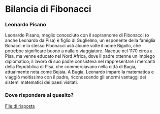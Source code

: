 # Bilancia di Fibonacci

### Leonardo Pisano

Leonardo Pisano, meglio conosciuto con il soprannome di Fibonacci (o anche Leonardo da Pisa) è figlio di Guglielmo, un esponente della famiglia Bonacci e lo stesso Fibonacci usò alcune volte il nome Bigollo, che potrebbe significare buono a nulla o viaggiatore. Nacque nel 1170 circa a Pisa, ma venne educato nel Nord Africa, dove il padre ottenne un impiego diplomatico; il lavoro di suo padre consisteva nel rappresentare i mercanti della Repubblica di Pisa, che commerciavano nella città di Bugia, attualmente nota come Bejaia.  A Bugia, Leonardo imparò la matematica e viaggiò moltissimo con il padre, riconoscendo gli enormi vantaggi dei sistemi matematici dei paesi visitati.

### Dove rispondere al quesito?

<a href="controllovocale/controllovocale.html"> File di risposta </a>
